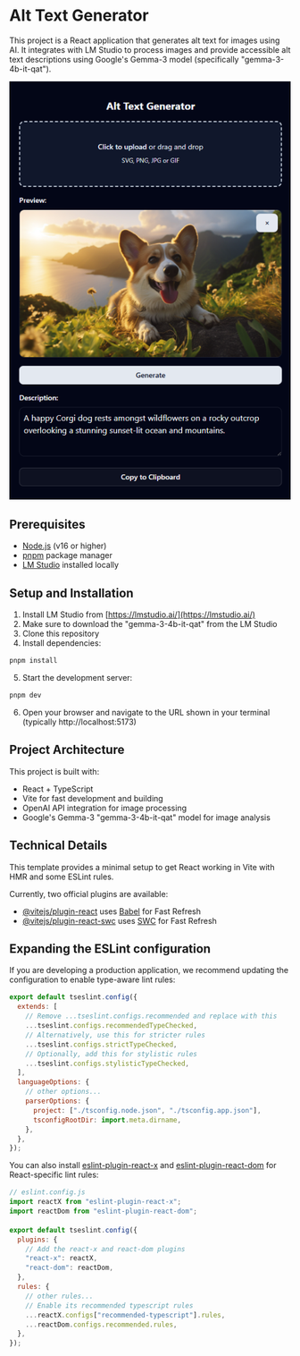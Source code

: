 # Alt Text Generator

This project is a React application that generates alt text for images using AI. It integrates with LM Studio to process images and provide accessible alt text descriptions using Google's Gemma-3 model (specifically "gemma-3-4b-it-qat").

![Alt Text Generator Application Screenshot](screenshot.png)

## Prerequisites

- [Node.js](https://nodejs.org/) (v16 or higher)
- [pnpm](https://pnpm.io/installation) package manager
- [LM Studio](https://lmstudio.ai/) installed locally

## Setup and Installation

1. Install LM Studio from [https://lmstudio.ai/](https://lmstudio.ai/)
2. Make sure to download the "gemma-3-4b-it-qat" from the LM Studio
3. Clone this repository
4. Install dependencies:

```bash
pnpm install
```

5. Start the development server:

```bash
pnpm dev
```

6. Open your browser and navigate to the URL shown in your terminal (typically http://localhost:5173)

## Project Architecture

This project is built with:

- React + TypeScript
- Vite for fast development and building
- OpenAI API integration for image processing
- Google's Gemma-3 "gemma-3-4b-it-qat" model for image analysis

## Technical Details

This template provides a minimal setup to get React working in Vite with HMR and some ESLint rules.

Currently, two official plugins are available:

- [@vitejs/plugin-react](https://github.com/vitejs/vite-plugin-react/blob/main/packages/plugin-react) uses [Babel](https://babeljs.io/) for Fast Refresh
- [@vitejs/plugin-react-swc](https://github.com/vitejs/vite-plugin-react/blob/main/packages/plugin-react-swc) uses [SWC](https://swc.rs/) for Fast Refresh

## Expanding the ESLint configuration

If you are developing a production application, we recommend updating the configuration to enable type-aware lint rules:

```js
export default tseslint.config({
  extends: [
    // Remove ...tseslint.configs.recommended and replace with this
    ...tseslint.configs.recommendedTypeChecked,
    // Alternatively, use this for stricter rules
    ...tseslint.configs.strictTypeChecked,
    // Optionally, add this for stylistic rules
    ...tseslint.configs.stylisticTypeChecked,
  ],
  languageOptions: {
    // other options...
    parserOptions: {
      project: ["./tsconfig.node.json", "./tsconfig.app.json"],
      tsconfigRootDir: import.meta.dirname,
    },
  },
});
```

You can also install [eslint-plugin-react-x](https://github.com/Rel1cx/eslint-react/tree/main/packages/plugins/eslint-plugin-react-x) and [eslint-plugin-react-dom](https://github.com/Rel1cx/eslint-react/tree/main/packages/plugins/eslint-plugin-react-dom) for React-specific lint rules:

```js
// eslint.config.js
import reactX from "eslint-plugin-react-x";
import reactDom from "eslint-plugin-react-dom";

export default tseslint.config({
  plugins: {
    // Add the react-x and react-dom plugins
    "react-x": reactX,
    "react-dom": reactDom,
  },
  rules: {
    // other rules...
    // Enable its recommended typescript rules
    ...reactX.configs["recommended-typescript"].rules,
    ...reactDom.configs.recommended.rules,
  },
});
```
